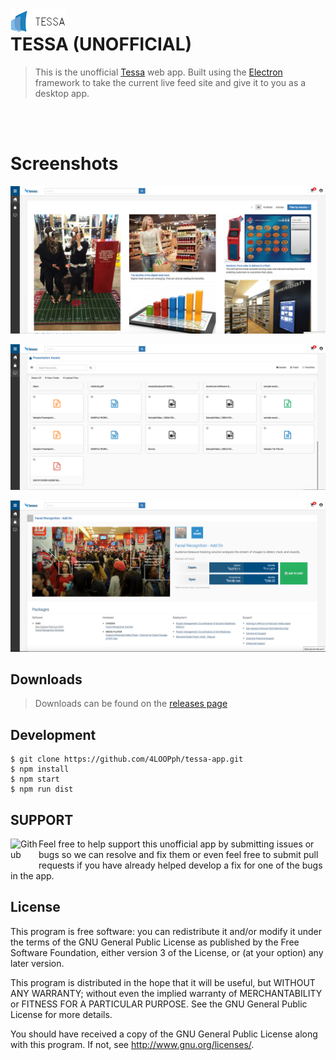 <img src="https://raw.githubusercontent.com/4LOOPph/tessa-app/master/build/tessa-png.png" align="left" width="89px" height="39px"/>
<img align="left" width="0" height="39px" hspace="10"/>

# TESSA (UNOFFICIAL)
> This is the unofficial [Tessa](https://creator.ionic.io/) web app. Built using the [Electron](http://electron.atom.io) framework to take the current live feed site and give it to you as a desktop app.

<br>
<br>

# Screenshots

[<img alt='Ionic Creator' src="https://raw.githubusercontent.com/4LOOPph/tessa-app/master/build/1.png">](https://github.com/4LOOPph/tessa-app/releases)

[<img alt='Ionic Creator' src="https://raw.githubusercontent.com/4LOOPph/tessa-app/master/build/2.png">](https://github.com/4LOOPph/tessa-app/releases)

[<img alt='Ionic Creator' src="https://raw.githubusercontent.com/4LOOPph/tessa-app/master/build/3.png">](https://github.com/4LOOPph/tessa-app/releases)

## Downloads
> Downloads can be found on the [releases page](https://github.com/4LOOPph/tessa-app/releases)

## Development

```
$ git clone https://github.com/4LOOPph/tessa-app.git
$ npm install
$ npm start
$ npm run dist
```

## SUPPORT

[<img width='45' height="45" align='left' alt='Github' src="https://upload.wikimedia.org/wikipedia/commons/9/91/Octicons-mark-github.svg">](https://github.com/4LOOPph/tessa-app) Feel free to help support this unofficial app by submitting issues or bugs so we can resolve and fix them or even feel free to submit pull requests if you have already helped develop a fix for one of the bugs in the app.

## License

This program is free software: you can redistribute it and/or modify
it under the terms of the GNU General Public License as published by
the Free Software Foundation, either version 3 of the License, or
(at your option) any later version.

This program is distributed in the hope that it will be useful,
but WITHOUT ANY WARRANTY; without even the implied warranty of
MERCHANTABILITY or FITNESS FOR A PARTICULAR PURPOSE.  See the
GNU General Public License for more details.

You should have received a copy of the GNU General Public License
along with this program.  If not, see <http://www.gnu.org/licenses/>.

